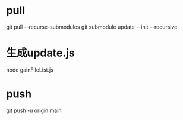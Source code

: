 # pull
git pull --recurse-submodules
git submodule update --init --recursive

# 生成update.js
node gainFileList.js

# push 
git push -u origin main